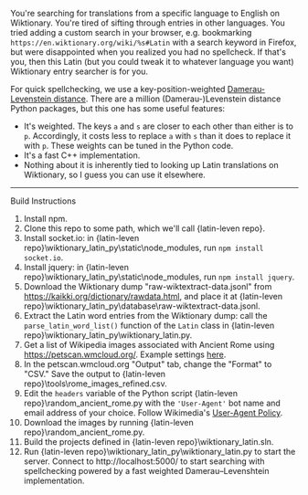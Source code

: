 You're searching for translations from a specific language to English on Wiktionary. You're tired of sifting through entries in other languages. You tried adding a custom search in your browser, e.g. bookmarking `https://en.wiktionary.org/wiki/%s#Latin` with a search keyword in Firefox, but were disappointed when you realized you had no spellcheck. If that's you, then this Latin (but you could tweak it to whatever language you want) Wiktionary entry searcher is for you.

For quick spellchecking, we use a key-position-weighted [Damerau-Levenstein distance](https://en.wikipedia.org/wiki/Damerau%E2%80%93Levenshtein_distance). 
There are a million (Damerau-)Levenstein distance Python packages, but this one has some useful features:
* It's weighted. The keys `a` and `s` are closer to each other than either is to `p`. Accordingly, it costs less to replace `a` with `s` than it does to replace it with `p`. These weights can be tuned in the Python code.
* It's a fast C++ implementation.
* Nothing about it is inherently tied to looking up Latin translations on Wiktionary, so I guess you can use it elsewhere.

--- 
Build Instructions
1. Install npm.
2. Clone this repo to some path, which we'll call {latin-leven repo}.
3. Install socket.io: in {latin-leven repo}\wiktionary_latin_py\static\node_modules, run `npm install socket.io`.
4. Install jquery: in {latin-leven repo}\wiktionary_latin_py\static\node_modules, run `npm install jquery`.
5. Download the Wiktionary dump "raw-wiktextract-data.jsonl" from https://kaikki.org/dictionary/rawdata.html, and place it at {latin-leven repo}\wiktionary_latin_py\database\raw-wiktextract-data.jsonl.
6. Extract the Latin word entries from the Wiktionary dump: call the `parse_latin_word_list()` function of the `Latin` class in {latin-leven repo}\wiktionary_latin_py\wiktionary_latin.py.
7. Get a list of Wikipedia images associated with Ancient Rome using https://petscan.wmcloud.org/. Example settings [here](https://petscan.wmcloud.org/?search_wiki=&edits%5Banons%5D=both&cb_labels_yes_l=1&categories=Ancient_Rome%0D%0ARoman_Republic%0D%0ARoman_Empire%0D%0A&links_to_any=&ores_prediction=any&cb_labels_any_l=1&depth=1&manual_list=&language=commons&sitelinks_any=&ores_prob_to=&templates_no=&before=&search_max_results=500&wikidata_item=no&langs_labels_yes=&minlinks=&output_compatability=catscan&common_wiki=auto&sitelinks_yes=&interface_language=en&project=wikimedia&langs_labels_no=&sitelinks_no=&wikidata_source_sites=&page_image=yes&rxp_filter=&maxlinks=&sortorder=ascending&edits%5Bflagged%5D=both&show_disambiguation_pages=both&links_to_all=&add_image=on&smaller=&templates_any=&combination=union&active_tab=tab_pageprops&cb_labels_no_l=1&labels_yes=&search_query=&since_rev0=&templates_yes=).
8. In the petscan.wmcloud.org "Output" tab, change the "Format" to "CSV." Save the output to {latin-leven repo}\tools\rome_images_refined.csv.
9. Edit the `headers` variable of the Python script {latin-leven repo}\random_ancient_rome.py with the `'User-Agent'` bot name and email address of your choice. Follow Wikimedia's [User-Agent Policy](https://foundation.wikimedia.org/wiki/Policy:Wikimedia_Foundation_User-Agent_Policy).
10. Download the images by running {latin-leven repo}\random_ancient_rome.py.
11. Build the projects defined in {latin-leven repo}\wiktionary_latin.sln.
12. Run {latin-leven repo}\wiktionary_latin_py\wiktionary_latin.py to start the server. Connect to http://localhost:5000/ to start searching with spellchecking powered by a fast weighted Damerau–Levenshtein implementation.
